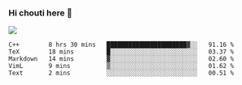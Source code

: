 ### Hi chouti here 👋

![](https://github-readme-stats.vercel.app/api?username=l0nl1f3)

<!--START_SECTION:waka-->
```text
C++        8 hrs 30 mins   ██████████████████████▓░░   91.16 % 
TeX        18 mins         █░░░░░░░░░░░░░░░░░░░░░░░░   03.37 % 
Markdown   14 mins         ▓░░░░░░░░░░░░░░░░░░░░░░░░   02.60 % 
VimL       9 mins          ▒░░░░░░░░░░░░░░░░░░░░░░░░   01.62 % 
Text       2 mins          ░░░░░░░░░░░░░░░░░░░░░░░░░   00.51 % 
```
<!--END_SECTION:waka-->

<!--
**l0nl1f3/l0nl1f3** is a ✨ _special_ ✨ repository because its `README.md` (this file) appears on your GitHub profile.

Here are some ideas to get you started:

- 🔭 I’m currently working on ...
- 🌱 I’m currently learning ...
- 👯 I’m looking to collaborate on ...
- 🤔 I’m looking for help with ...
- 💬 Ask me about ...
- 📫 How to reach me: ...
- 😄 Pronouns: ...
- ⚡ Fun fact: ...
-->
